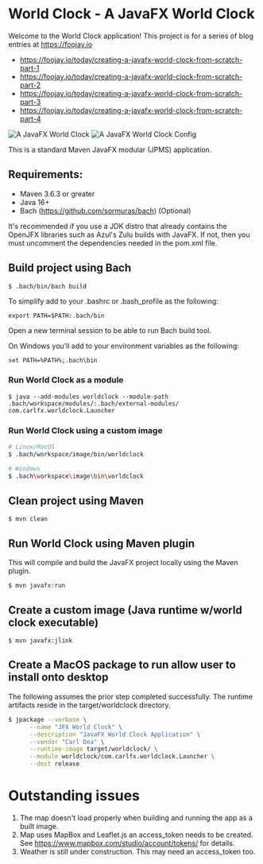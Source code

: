 # World Clock - A JavaFX World Clock
Welcome to the World Clock application! This project is for a series of blog entries at https://foojay.io  

- https://foojay.io/today/creating-a-javafx-world-clock-from-scratch-part-1
- https://foojay.io/today/creating-a-javafx-world-clock-from-scratch-part-2
- https://foojay.io/today/creating-a-javafx-world-clock-from-scratch-part-3
- https://foojay.io/today/creating-a-javafx-world-clock-from-scratch-part-4

![A JavaFX World Clock](https://github.com/carldea/worldclock/blob/main/world-clock-part1_1.png?raw=true)
![A JavaFX World Clock Config](https://github.com/carldea/worldclock/blob/main/world-clock-part3_1.png?raw=true)

This is a standard Maven JavaFX modular (JPMS) application.

## Requirements:
- Maven 3.6.3 or greater
- Java 16+
- Bach (https://github.com/sormuras/bach) (Optional)

It's recommended if you use a JDK distro that already contains the OpenJFX libraries such as Azul's Zulu builds with JavaFX. 
If not, then you must uncomment the dependencies needed in the pom.xml file.

## Build project using Bach

`$ .bach/bin/bach build`

To simplify add to your .bashrc or .bash_profile as the following:

`export PATH=$PATH:.bach/bin`

Open a new terminal session to be able to run Bach build tool.

On Windows you'll add to your environment variables as the following:

`set PATH=%PATH%;.bach\bin`

### Run World Clock as a module 

`$ java --add-modules worldclock --module-path .bach/workspace/modules/:.bach/external-modules/ com.carlfx.worldclock.Launcher`

### Run World Clock using a custom image

```bash
# Linux/MacOS
$ .bach/workspace/image/bin/worldclock
```

```bash
# Windows 
$ .bach\workspace\image\bin\worldclock
```

## Clean project using Maven

`$ mvn clean`

## Run World Clock using Maven plugin
This will compile and build the JavaFX project locally using the Maven plugin.

`$ mvn javafx:run`

## Create a custom image (Java runtime w/world clock executable)
`$ mvn javafx:jlink`

## Create a MacOS package to run allow user to install onto desktop
The following assumes the prior step completed successfully. The runtime artifacts reside in the target/worldclock directory.
```bash
$ jpackage --verbose \
      --name "JFX World Clock" \
      --description "JavaFX World Clock Application" \
      --vendor "Carl Dea" \
      --runtime-image target/worldclock/ \
      --module worldclock/com.carlfx.worldclock.Launcher \
      --dest release
```

# Outstanding issues
1. The map doesn't load properly when building and running the app as a built image.
2. Map uses MapBox and Leaflet.js an access_token needs to be created. See https://www.mapbox.com/studio/account/tokens/ for details.
3. Weather is still under construction. This may need an access_token too.

